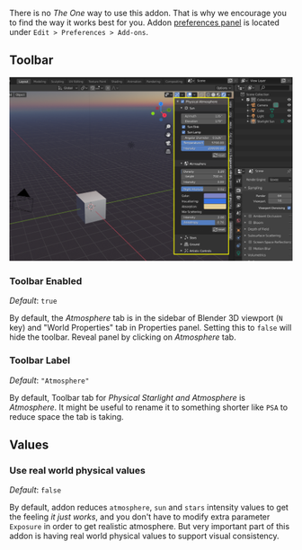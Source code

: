 There is no _The One_ way to use this addon. That is why we encourage you to find the way
it works best for you. Addon [preferences panel](img/UI/UI_preferences.png) is located under
`Edit > Preferences > Add-ons`.

## Toolbar
![GUI_enabled](img/UI/UI_toolbar.png)
### Toolbar Enabled
_Default_: `true`

By default, the _Atmosphere_ tab is in the sidebar of Blender 3D viewport (`N` key) and "World Properties" tab in
Properties panel. Setting this to `false` will hide the toolbar. Reveal panel by clicking on _Atmosphere_ tab. 

### Toolbar Label
_Default_: `"Atmosphere"`

By default, Toolbar tab for _Physical Starlight and Atmosphere_ is _Atmosphere_. It might be useful to rename it
to something shorter like `PSA` to reduce space the tab is taking. 

## Values
### Use real world physical values
_Default_: `false`

By default, addon reduces `atmosphere`, `sun` and `stars` intensity values to get the feeling _it just works_, and you
don't have to modify extra parameter `Exposure` in order to get realistic atmosphere. But very important part of this
addon is having real world physical values to support visual consistency.

